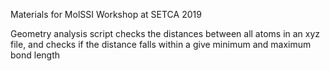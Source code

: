 
Materials for MolSSI Workshop at SETCA 2019


Geometry analysis script checks the distances between all atoms in an xyz file, and checks if the distance falls within a give minimum and maximum bond length
